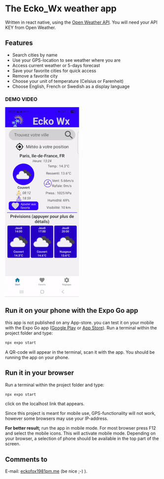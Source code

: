 # The Ecko_Wx weather app

Written in react native, using the [Open Weather API](https://openweathermap.org/).
You will need your API KEY from Open Weather.

## Features

- Search cities by name
- Use your GPS-location to see weather where you are
- Access current weather or 5-days forecast
- Save your favorite cities for quick access
- Remove a favorite city
- Choose your unit of temperature (Celsius or Farenheit)
- Choose English, French or Swedish as a display language

### DEMO VIDEO

<!-- prettier-ignore-start -->
![App Demo](./video(for_read_me)/demo.gif)
<!-- prettier-ignore-end -->

## Run it on your phone with the Expo Go app

this app is not published on any App-store. you can test it on your mobile with the Expo Go app ([Google Play](https://play.google.com/store/apps/details?id=host.exp.exponent&hl=en_US) or [App Store](https://apps.apple.com/us/app/expo-go/id982107779)).
Run a terminal within the project folder and type:

```jsx
npx expo start
```

A QR-code will appear in the terminal, scan it with the app.
You should be running the app on your phone.

## Run it in your browser

Run a terminal within the project folder and type:

```jsx
npx expo start
```

click on the localhost link that appears.

Since this project is meant for mobile use, GPS-functionality will not work, however some browsers may use your IP-address.

**For better result;** run the app in mobile mode. For most browser press F12 and select the mobile icons. This will activate mobile mode. Depending on your browser, a selection of phone should be available in the top part of the screen.

## Comments to

E-mail: [eckofox1981pm.me](mailto:eckofox1981pm.me) (be nice ;-) ).
